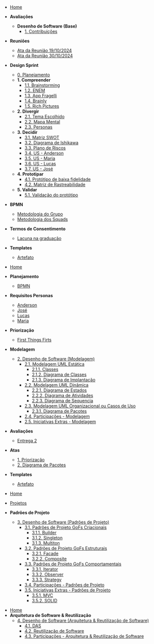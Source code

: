 <!-- docs/_sidebar.md -->

- [Home](/)

- **Avaliações**
  - **Desenho de Software (Base)**
    - [1. Contribuições](/Avaliacoes/entrega_01.md)

- **Reuniões**
  - [Ata da Reunião 19/10/2024](/Atas/reuniao_19-10-24.md)
  - [Ata da Reunião 30/10/2024](/Atas/reuniao_30-10-24.md)

- **Design Sprint**
  - [0. Planejamento](/DesignSprint/planejamento.md)
  - **1. Compreender**
    - [1.1. Brainstorming](/Artefatos/brainstorming.md)
    - [1.2. ENEM](/Artefatos/enem.md)
    - [1.3. App Fragelli](/Artefatos/app_fragelli)
    - [1.4. Brainly](/Artefatos/brainly.md)
    - [1.5. Rich Pictures](/)
  - **2. Divergir**
    - [2.1. Tema Escolhido](/Artefatos/tema_escolhido.md)
    - [2.2. Mapa Mental](/Artefatos/mapa-mental.md)
    - [2.3. Personas](/Artefatos/personas.md)
  - **3. Decidir**
    - [3.1. Matriz SWOT](/Artefatos/matriz_swot.md)
    - [3.2. Diagrama de Ishikawa](/Artefatos/ishikawa.md)
    - [3.3. Plano de Riscos](/Artefatos/plano_riscos.md)
    - [3.4. US - Anderson](/Artefatos/user_story_anderson.md)
    - [3.5. US - Maria](/Artefatos/user_story_maria.md)
    - [3.6. US - Lucas](/Artefatos/user_story_lucas.md)
    - [3.7. US - José](/Artefatos/user_story_jose.md)
  - **4. Prototipar**
    - [4.1. Protótipo de baixa fidelidade](/Artefatos/prototipo.md)
    - [4.2. Matriz de Rastreabilidade](/Artefatos/rastreabilidade.md)
  - **5. Validar**
    - [5.1. Validação do protótipo](/Artefatos/validacao_prototipo.md)
  
- **BPMN**
  - [Metodologia do Grupo](/BPMN/metodologia_grupo.md)
  - [Metodologia dos Squads](/BPMN/metodologia_squads.md)

- **Termos de Consentimento**

  - [Lacuna na graduação](/TermosDeConsentimento/Enquetes/Brainly.md)

- **Templates**
  - [Artefato](/Templates/template_artefato.md)

<!-- docs/_sidebar.md -->



- [Home](/)

- **Planejamento**
  - [BPMN](/Planejamento/BPMN.md)

- **Requisitos Personas**
  - [Anderson](/Personas/requisitos_anderson.md)
  - [José](/Personas/requisitos_jose.md)
  - [Lucas](/Personas/requisitos_lucas.md)
  - [Maria](/Personas/requisitos_maria.md)

- **Priorização**
  - [First Things Firts](/Requisitos/Escopo.md)

- **Modelagem**
  - [2. Desenho de Software (Modelagem)](/Modelagem/2.Modelagem.md)
    - [2.1. Modelagem UML Estática](/Modelagem/2.1.ModelagemEstatica.md)
        - [2.1.1. Classes](/Modelagem/2.1.1.Classes.md)
        - [2.1.2. Diagrama de Classes](/Modelagem/2.1.2.DiagramaClasses.md)
        - [2.1.3. Diagrama de Implantação](/Modelagem/2.1.3.DiagramaImplantacao.md)
    - [2.2. Modelagem UML Dinâmica](/Modelagem/2.2.ModelagemDinamica.md)
        - [2.2.1. Diagrama de Estados](/Modelagem/2.2.1.DiagramaEstados.md)
        - [2.2.2. Diagrama de Atividades](/Modelagem/2.2.2.DiagramaAtividades.md)
        - [2.2.3. Diagrama de Sequencia](/Modelagem/2.2.3.DiagramaSequencia.md)
    - [2.3. Modelagem UML Organizacional ou Casos de Uso](/Modelagem/2.3.ModelagemOrganizacionalCasosDeUso.md)
        - [2.3.1. Diagrama de Pacotes](/Modelagem/2.3.1.DiagramaPacotes)
    - [2.4. Participações - Modelagem](/Modelagem/2.6.ParticipacoesModelagem.md)
    - [2.5. Iniciativas Extras - Modelagem](/Modelagem/2.5.IniciativasExtras.md)

- **Avaliações**
  - [Entrega 2](/Avaliacoes/entrega_2.md)

- **Atas**
  - [1. Priorização](/Atas/1.Priorizacao.md)
  - [2. Diagrama de Pacotes](/Atas/2.Diagrama-de-Pacotes.md)

- **Templates**
  - [Artefato](/Templates/template_artefato.md)
<!-- docs/_sidebar.md -->

- [Home](/)
- [Projetos](Projetos/Projetos.md)

- **Padrões de Projeto**
  - [3. Desenho de Software (Padrões de Projeto)](PadroesDeProjeto/3.PadroesDeProjeto.md)
    - [3.1. Padrões de Projeto GoFs Criacionais](PadroesDeProjeto/3.1.GoFsCriacionais.md)
      - [3.1.1. Builder](PadroesDeProjeto/GofsCriacionais/builder.md)
      - [3.1.2. Singleton](PadroesDeProjeto/GofsCriacionais/singleton.md)
      - [3.1.3. Multiton](PadroesDeProjeto/GofsCriacionais/multiton.md)
    - [3.2. Padrões de Projeto GoFs Estruturais](PadroesDeProjeto/3.2.GoFsEstruturais.md)
      - [3.2.1. Facade](PadroesDeProjeto/3.2.1.Facade.md)
      - [3.2.2. Composite](PadroesDeProjeto/3.2.2.Composite.md)
    - [3.3. Padrões de Projeto GoFs Comportamentais](PadroesDeProjeto/3.3.GoFsComportamentais.md)
      - [3.3.1. Iterator](PadroesDeProjeto/3.3.1.Iterator.md)
      - [3.3.2. Observer](PadroesDeProjeto/3.3.2.Observer.md)
      - [3.3.3. Strategy](PadroesDeProjeto/3.3.3.Strategy.md)
    - [3.4. Participações - Padrões de Projeto](PadroesDeProjeto/3.4.ParticipacoesPadroes.md)
    - [3.5. Iniciativas Extras - Padrões de Projeto](PadroesDeProjeto/3.5.IniciativasExtras.md)
      - [3.5.1. MVC](PadroesDeProjeto/IniciativasExtras/mvc.md)
      - [3.5.2. SOLID](PadroesDeProjeto/IniciativasExtras/solid.md)

<!-- docs/_sidebar.md -->

- [Home](/)
- **Arquitetura de Software & Reutilização**
  - [4. Desenho de Software (Arquitetura & Reutilização de Software)](/ArquiteturaReutilizacao/4.ArquiteturaReutilizacao.md)
    - [4.1. DAS](/ArquiteturaReutilizacao/4.1.DAS.md)
    - [4.2. Reutilização de Software](/ArquiteturaReutilizacao/4.2.ReutilizacaoDeSoftware.md)
    - [4.3. Participações - Arquitetura & Reutilização de Software](/ArquiteturaReutilizacao/4.3.ParticipacoesArqReutilizacao.md)
